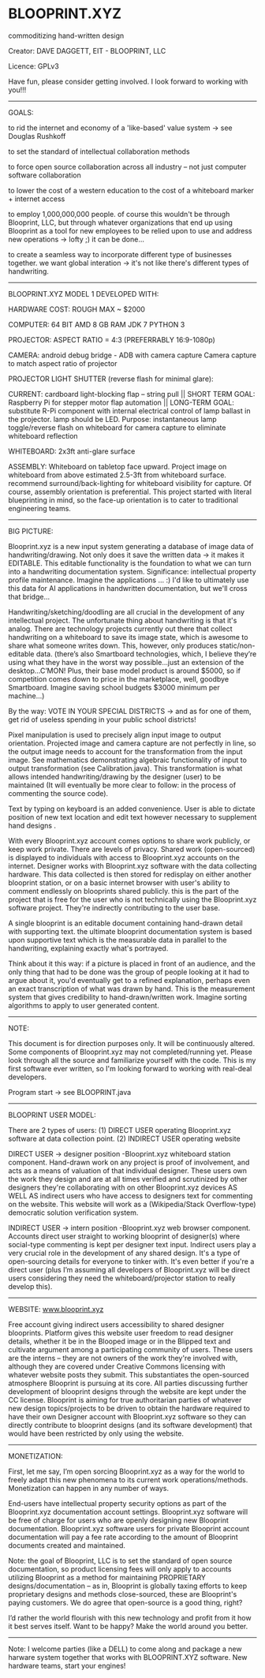 # BLOOPRINT.XYZ
commoditizing hand-written design

Creator:	DAVE DAGGETT, EIT - BLOOPRINT, LLC

Licence:	GPLv3

Have fun, please consider getting involved.  I look forward to working with you!!!
____________________________________________________________________________

GOALS:

to rid the internet and economy of a 'like-based' value system -> see Douglas Rushkoff

to set the standard of intellectual collaboration methods 

to force open source collaboration across all industry – not just computer software collaboration

to lower the cost of a western education to the cost of a whiteboard marker + internet access

to employ 1,000,000,000 people.  of course this wouldn't be through Blooprint, LLC, but through whatever organizations that end up using Blooprint as a tool for new employees to be relied upon to use and address new operations -> lofty ;)  it can be done...

to create a seamless way to incorporate different type of businesses together.  we want global interation -> it's not like there's different types of handwriting.
____________________________________________________________________________

BLOOPRINT.XYZ MODEL 1 DEVELOPED WITH: 

HARDWARE COST: ROUGH MAX ~ $2000

COMPUTER: 
64 BIT AMD 
8 GB RAM 
JDK 7
PYTHON 3

PROJECTOR: 
ASPECT RATIO = 4:3 (PREFERRABLY 16:9-1080p) 

CAMERA: 
android debug bridge - ADB with camera capture
Camera capture to match aspect ratio of projector

PROJECTOR LIGHT SHUTTER (reverse flash for minimal glare):

CURRENT: cardboard light-blocking flap – string pull || SHORT TERM GOAL: Raspberry Pi for stepper motor flap automation || LONG-TERM GOAL: substitute R-Pi component with internal electrical control of lamp ballast in the projector.  lamp should be LED.  Purpose: instantaneous lamp toggle/reverse flash on whiteboard for camera capture to eliminate whiteboard reflection 

WHITEBOARD: 2x3ft anti-glare surface 

ASSEMBLY: Whiteboard on tabletop face upward. Project image on whiteboard from above estimated 2.5-3ft from whiteboard surface. recommend surround/back-lighting for whiteboard visibility for capture.  Of course, assembly orientation is preferential.  This project started with literal blueprinting in mind, so the face-up orientation is to cater to traditional engineering teams.
____________________________________________________________________________

BIG PICTURE:

Blooprint.xyz is a new input system generating a database of image data of handwriting/drawing.  Not only does it save the written data -> it makes it EDITABLE.  This editable functionality is the foundation to what we can turn into a handwriting documentation system.  Significance: intellectual property profile maintenance.  Imagine the applications ... :)  I'd like to ultimately use this data for AI applications in handwritten documentation, but we'll cross that bridge...

Handwriting/sketching/doodling are all crucial in the development of any intellectual project.  The unfortunate thing about handwriting is that it's analog.  There are technology projects currently out there that collect handwriting on a whiteboard to save its image state, which is awesome to share what someone writes down.  This, however, only produces static/non-editable data. (there’s also Smartboard technologies, which, I believe they’re using what they have in the worst way possible...just an extension of the desktop...C’MON!  Plus,  their base model product is around $5000, so if competition comes down to price in the marketplace, well, goodbye Smartboard.  Imagine saving school budgets $3000 minimum per machine...)

By the way: VOTE IN YOUR SPECIAL DISTRICTS -> and as for one of them, get rid of useless spending in your public school districts!

Pixel manipulation is used to precisely align input image to output orientation.  Projected image and camera capture are not perfectly in line, so the output image needs to account for the transformation from the input image.  See mathematics demonstrating algebraic functionality of input to output transformation (see Calibration.java).  This transformation is what allows intended handwriting/drawing by the designer (user) to be maintained (It will eventually be more clear to follow: in the process of commenting the source code).

Text by typing on keyboard is an added convenience.  User is able to dictate position of new text location and edit text however necessary to supplement hand designs .

With every Blooprint.xyz account comes options to share work publicly, or keep work private. There are levels of privacy.  Shared work (open-sourced) is displayed to individuals with access to Blooprint.xyz accounts on the internet.  Designer works with Blooprint.xyz software with the data collecting hardware.  This data collected is then stored for redisplay on either another blooprint station, or on a basic internet browser with user's ability to comment endlessly on blooprints shared publicly. this is the part of the project that is free for the user who is not technically using the Blooprint.xyz software project.  They're indirectly contributing to the user base.

A single blooprint is an editable document containing hand-drawn detail with supporting text. the ultimate blooprint documentation system is based upon supportive text which is the measurable data in parallel to the handwriting, explaining exactly what's portrayed.

Think about it this way: if a picture is placed in front of an audience, and the only thing that had to be done was the group of people looking at it had to argue about it, you'd eventually get to a refined explanation, perhaps even an exact transcription of what was drawn by hand.  This is the measurement system that gives credibility to hand-drawn/written work.  Imagine sorting algorithms to apply to user generated content.
____________________________________________________________________________

NOTE:

This document is for direction purposes only.  It will be continuously altered.  Some components of Blooprint.xyz may not completed/running yet.  Please look through all the source and familiarize yourself with the code.  This is my first software ever written, so I'm looking forward to working with real-deal developers.

Program start -> see BLOOPRINT.java
____________________________________________________________________________

BLOOPRINT USER MODEL: 

There are 2 types of users: (1) DIRECT USER operating Blooprint.xyz software at data collection point. (2) INDIRECT USER operating website

DIRECT USER -> designer position 
-Blooprint.xyz whiteboard station component.  Hand-drawn work on any project is proof of involvement, and acts as a means of valuation of that individual designer.  These users own the work they design and are at all times verified and scrutinized by other designers they're collaborating with on other Blooprint.xyz devices AS WELL AS indirect users who have access to designers text for commenting on the website. This website will work as a (Wikipedia/Stack Overflow-type) democratic solution verification system. 

INDIRECT USER -> intern position 
-Blooprint.xyz web browser component.  Accounts direct user straight to working blooprint of designer(s) where social-type commenting is kept per designer text input.  Indirect users play a very crucial role in the development of any shared design.  It's a type of open-sourcing details for everyone to tinker with.  It's even better if you're a direct user (plus I’m assuming all developers of Blooprint.xyz will be direct users considering they need the whiteboard/projector station to really develop this).
____________________________________________________________________________

WEBSITE: www.blooprint.xyz

Free account giving indirect users accessibility to shared designer blooprints.  Platform gives this website user freedom to read designer details, whether it be in the Blooped image or in the Blipped text and cultivate argument among a participating community of users.  These users are the interns – they are not owners of the work they're involved with, although they are covered under Creative Commons licensing with whatever website posts they submit.  This substantiates the open-sourced atmosphere Blooprint is pursuing at its core.  All parties discussing further development of blooprint designs through the website are kept under the CC license.  Blooprint is aiming for true authoritarian parties of whatever new design topics/projects to be driven to obtain the hardware required to have their own Designer account with Blooprint.xyz software so they can directly contribute to blooprint designs (and its software development) that would have been restricted by only using the website.
____________________________________________________________________________

MONETIZATION:

First, let me say, I’m open sorcing Blooprint.xyz as a way for the world to freely adapt this new phenomena to its current work operations/methods.  Monetization can happen in any number of ways.

End-users have intellectual property security options as part of the Blooprint.xyz documentation account settings.  Blooprint.xyz software will be free of charge for users who are openly designing new Blooprint documentation.  Blooprint.xyz software users for private Blooprint account documentation will pay a fee rate according to the amount of Blooprint documents created and maintained.

Note: the goal of Blooprint, LLC is to set the standard of open source documentation, so product licensing fees will only apply to accounts utilizing Blooprint as a method for maintaining PROPRIETARY designs/documentation – as in, Blooprint is globally taxing efforts to keep proprietary designs and methods close-sourced, these are Blooprint's paying customers.  We do agree that open-source is a good thing, right?

I’d rather the world flourish with this new technology and profit from it how it best serves itself.  Want to be happy?  Make the world around you better.
____________________________________________________________________________

Note:  I welcome parties (like a DELL) to come along and package a new harware system together that works with BLOOPRINT.XYZ software.  New hardware teams, start your engines!
